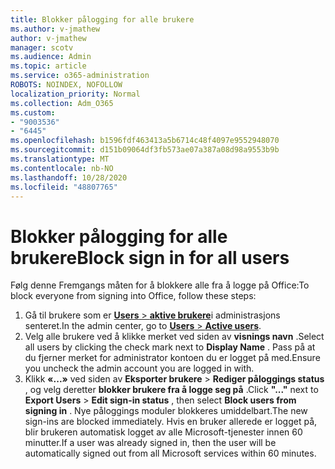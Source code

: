 ```yaml
---
title: Blokker pålogging for alle brukere
ms.author: v-jmathew
author: v-jmathew
manager: scotv
ms.audience: Admin
ms.topic: article
ms.service: o365-administration
ROBOTS: NOINDEX, NOFOLLOW
localization_priority: Normal
ms.collection: Adm_O365
ms.custom:
- "9003536"
- "6445"
ms.openlocfilehash: b1596fdf463413a5b6714c48f4097e9552948070
ms.sourcegitcommit: d151b09064df3fb573ae07a387a08d98a9553b9b
ms.translationtype: MT
ms.contentlocale: nb-NO
ms.lasthandoff: 10/28/2020
ms.locfileid: "48807765"
---
```

# <a name="block-sign-in-for-all-users"></a><span data-ttu-id="8a847-102">Blokker pålogging for alle brukere</span><span class="sxs-lookup"><span data-stu-id="8a847-102">Block sign in for all users</span></span>

<span data-ttu-id="8a847-103">Følg denne Fremgangs måten for å blokkere alle fra å logge på Office:</span><span class="sxs-lookup"><span data-stu-id="8a847-103">To block everyone from signing into Office, follow these steps:</span></span>

1. <span data-ttu-id="8a847-104">Gå til brukere som er [ **Users**  >  **aktive brukere**](https://admin.microsoft.com/Adminportal/Home?source=applauncher#/users)i administrasjons senteret.</span><span class="sxs-lookup"><span data-stu-id="8a847-104">In the admin center, go to [**Users** > **Active users**](https://admin.microsoft.com/Adminportal/Home?source=applauncher#/users).</span></span>
2. <span data-ttu-id="8a847-105">Velg alle brukere ved å klikke merket ved siden av **visnings navn** .</span><span class="sxs-lookup"><span data-stu-id="8a847-105">Select all users by clicking the check mark next to **Display Name** .</span></span> <span data-ttu-id="8a847-106">Pass på at du fjerner merket for administrator kontoen du er logget på med.</span><span class="sxs-lookup"><span data-stu-id="8a847-106">Ensure you uncheck the admin account you are logged in with.</span></span>
3. <span data-ttu-id="8a847-107">Klikk **«...»** ved siden av **Eksporter brukere**  >  **Rediger påloggings status** , og velg deretter **blokker brukere fra å logge seg på** .</span><span class="sxs-lookup"><span data-stu-id="8a847-107">Click **"..."** next to **Export Users** > **Edit sign-in status** , then select **Block users from signing in** .</span></span> <span data-ttu-id="8a847-108">Nye påloggings moduler blokkeres umiddelbart.</span><span class="sxs-lookup"><span data-stu-id="8a847-108">The new sign-ins are blocked immediately.</span></span> <span data-ttu-id="8a847-109">Hvis en bruker allerede er logget på, blir brukeren automatisk logget av alle Microsoft-tjenester innen 60 minutter.</span><span class="sxs-lookup"><span data-stu-id="8a847-109">If a user was already signed in, then the user will be automatically signed out from all Microsoft services within 60 minutes.</span></span>
